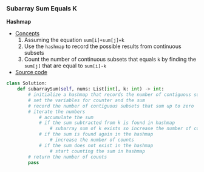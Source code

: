 ### Subarray Sum Equals K 

**Hashmap**
- [Concepts](images/Hashmap.png)
    1. Assuming the equation `sum[i]+sum[j]=k` 
    1. Use the `hashmap` to record the possible results from continuous subsets
    1. Count the number of continuous subsets that equals `k` by finding the `sum[j]` that are equal to `sum[i]-k` 
- [Source code](source/Hashmap.py)
```python
class Solution:
    def subarraySum(self, nums: List[int], k: int) -> int:
        # initialize a hashmap that records the number of contiguous subsets that sum up to a number
        # set the variables for counter and the sum 
        # record the number of contiguous subsets that sum up to zero
        # iterate the numbers 
            # accumulate the sum 
            # if the sum subtracted from k is found in hashmap
                # subarray sum of k exists so increase the number of counts
            # if the sum is found again in the hashmap  
                # increase the number of counts 
            # if the sum does not exist in the hashmap 
                # start counting the sum in hashmap 
        # return the number of counts
        pass
```
